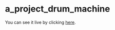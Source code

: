 # a_project_drum_machine
You can see it live by clicking [here](https://ihsanmaulana14.github.io/a_project_drum_machine/
).
